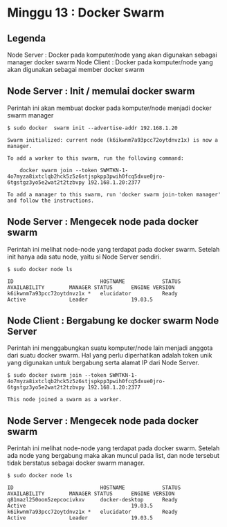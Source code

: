 # Minggu 13 : Docker Swarm

## Legenda
Node Server : Docker pada komputer/node yang akan digunakan sebagai manager docker swarm
Node Client : Docker pada komputer/node yang akan digunakan sebagai member docker swarm

## Node Server : Init / memulai docker swarm 
Perintah ini akan membuat docker pada komputer/node menjadi docker swarm manager
```
$ sudo docker  swarm init --advertise-addr 192.168.1.20
```
```
Swarm initialized: current node (k6ikwnm7a93pcc72oytdnvz1x) is now a manager.

To add a worker to this swarm, run the following command:

    docker swarm join --token SWMTKN-1-4o7myza8ixtclqb2hck5z5z6stjspkpp3pwih0fcq5dxue0jro-6tgstgz3yo5e2wat2t2tzbvpy 192.168.1.20:2377

To add a manager to this swarm, run 'docker swarm join-token manager' and follow the instructions.
```

## Node Server : Mengecek node pada docker swarm 
Perintah ini melihat node-node yang terdapat pada docker swarm. Setelah init hanya ada satu node, yaitu si Node Server sendiri.
```
$ sudo docker node ls   
```
```
ID                            HOSTNAME            STATUS              AVAILABILITY        MANAGER STATUS      ENGINE VERSION
k6ikwnm7a93pcc72oytdnvz1x *   elucidator          Ready               Active              Leader              19.03.5
```

## Node Client : Bergabung ke docker swarm Node Server
Perintah ini menggabungkan suatu komputer/node lain menjadi anggota dari suatu docker swarm. Hal yang perlu diperhatikan adalah token unik yang digunakan untuk bergabung serta alamat IP dari Node Server.
```
$ sudo docker swarm join --token SWMTKN-1-4o7myza8ixtclqb2hck5z5z6stjspkpp3pwih0fcq5dxue0jro-6tgstgz3yo5e2wat2t2tzbvpy 192.168.1.20:2377
```
```
This node joined a swarm as a worker.
```

## Node Server : Mengecek node pada docker swarm 
Perintah ini melihat node-node yang terdapat pada docker swarm. Setelah ada node yang bergabung maka akan muncul pada list, dan node tersebut tidak berstatus sebagai docker swarm manager.
```
$ sudo docker node ls   
```
```
ID                            HOSTNAME            STATUS              AVAILABILITY        MANAGER STATUS      ENGINE VERSION
q81mazl250oon5zepcocivkxv     docker-desktop      Ready               Active                                  19.03.5
k6ikwnm7a93pcc72oytdnvz1x *   elucidator          Ready               Active              Leader              19.03.5
```